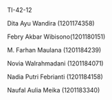 TI-42-12

Dita Ayu Wandira (1201174358)

Febry Akbar Wibisono(1201180151)

M. Farhan Maulana (1201184239)

Novia Walrahmadani (1201184071)

Nadia Putri Febrianti (1201184158)

Naufal Aulia Meika (1201183340)
